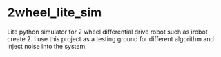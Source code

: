 # 2wheel_lite_sim
Lite python simulator for 2 wheel differential drive robot such as irobot create 2. I use this project as a testing ground for different algorithm and inject noise into the system.
